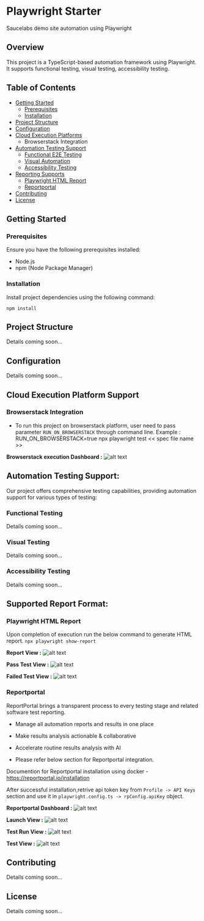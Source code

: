 # Playwright Starter

Saucelabs demo site automation using Playwright

## Overview

This project is a TypeScript-based automation framework using Playwright. It supports functional testing, visual testing, accessibility testing.

## Table of Contents

- [Getting Started](#getting-started)
  - [Prerequisites](#prerequisites)
  - [Installation](#installation)
- [Project Structure](#project-structure)
- [Configuration](#configuration)
- [Cloud Execution Platforms](#cloud)
  - Browserstack Integration
- [Automation Testing Support](#automation-testing-support)
  - [Functional E2E Testing](#functional-testing)
  - [Visual Automation](#visual-automation)
  - [Accessibility Testing](#accessibility-testing)
- [Reporting Supports](#reporting)
  - [Playwright HTML Report](#playwright-html-report)
  - [Reportportal](#reportportal)
- [Contributing](#contributing)
- [License](#license)

## Getting Started

### Prerequisites

Ensure you have the following prerequisites installed:

- Node.js
- npm (Node Package Manager)

### Installation

Install project dependencies using the following command:

`npm install`

## Project Structure
Details coming soon...

## Configuration
Details coming soon...

## Cloud Execution Platform Support

### Browserstack Integration 
- To run this project on browserstack platform, user need to pass  parameter `RUN_ON_BROWSERSTACK` through command line. 
Example : RUN_ON_BROWSERSTACK=true npx playwright test << spec file name >>

**Browserstack execution Dashboard :** 
![alt text](browserstackExecution.png)

## Automation Testing Support: 
Our project offers comprehensive testing capabilities, providing automation support for various types of testing:

### Functional Testing 
Details coming soon...


### Visual Testing
Details coming soon...


### Accessibility Testing
Details coming soon...

## Supported Report Format:

### Playwright HTML Report
Upon completion of execution run the below command to generate HTML report.
`npx playwright show-report` 

**Report View :** 
![alt text](image-5.png)

**Pass Test View :** 
![alt text](image-4.png)

**Failed Test View :**
![alt text](image-6.png)


### Reportportal
ReportPortal brings a transparent process to every testing stage and related software test reporting.
- Manage all automation reports and results in one place
- Make results analysis actionable & collaborative
- Accelerate routine results analysis with AI

- Please refer below section for Reportportal integration. 

Documention for Reportportal installation using docker - https://reportportal.io/installation

After successful installation,retrive api token key from `Profile -> API Keys` section and use it in  `playwright.config.ts -> rpConfig.apiKey` object.

**Reportportal Dashboard :**
![alt text](image.png)

**Launch View :**
![alt text](image-1.png)

**Test Run View :**
![alt text](image-2.png)

**Test View :**
![alt text](image-3.png)

## Contributing
Details coming soon...


## License
Details coming soon...